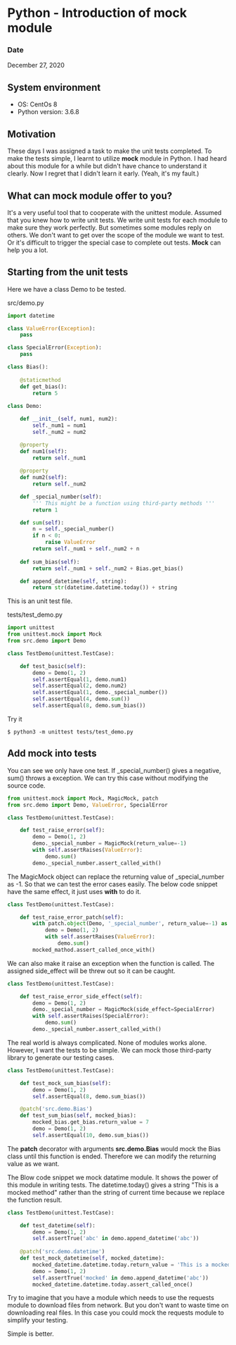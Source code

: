 # Python - Introduction of mock module 

### Date

December 27, 2020 

## System environment

- OS: CentOs 8
- Python version: 3.6.8

## Motivation 

These days I was assigned a task to make the unit tests completed. To make the tests simple, I learnt to utilize __mock__ module in Python. I had heard about this module for a while but didn't have chance to understand it clearly. Now I regret that I didn't learn it early. (Yeah, it's my fault.)   

## What can mock module offer to you?

It's a very useful tool that to cooperate with the unittest module. Assumed that you knew how to write unit tests. We write unit tests for each module to make sure they work perfectly. But sometimes some modules reply on others. We don't want to get over the scope of the module we want to test. Or it's difficult to trigger the special case to complete out tests. __Mock__ can help you a lot.  

## Starting from the unit tests

Here we have a class Demo to be tested.

src/demo.py
```python
import datetime

class ValueError(Exception):
    pass

class SpecialError(Exception):
    pass

class Bias():
    
    @staticmethod
    def get_bias():
        return 5
        
class Demo:

    def __init__(self, num1, num2):
        self._num1 = num1
        self._num2 = num2

    @property
    def num1(self):
        return self._num1
    
    @property
    def num2(self):
        return self._num2

    def _special_number(self):
        ''' This might be a function using third-party methods '''
        return 1

    def sum(self):
        n = self._special_number()
        if n < 0:
            raise ValueError
        return self._num1 + self._num2 + n 
    
    def sum_bias(self):
        return self._num1 + self._num2 + Bias.get_bias()

    def append_datetime(self, string):
        return str(datetime.datetime.today()) + string
```

This is an unit test file.

tests/test_demo.py 
```python
import unittest
from unittest.mock import Mock
from src.demo import Demo

class TestDemo(unittest.TestCase):

    def test_basic(self):
        demo = Demo(1, 2)
        self.assertEqual(1, demo.num1)
        self.assertEqual(2, demo.num2)
        self.assertEqual(1, demo._special_number())
        self.assertEqual(4, demo.sum())
        self.assertEqual(8, demo.sum_bias())
```

Try it
```
$ python3 -m unittest tests/test_demo.py
```

## Add mock into tests

You can see we only have one test. If _special_number() gives a negative, sum() throws a exception. We can try this case without modifying the source code.

```python 
from unittest.mock import Mock, MagicMock, patch
from src.demo import Demo, ValueError, SpecialError

class TestDemo(unittest.TestCase):

    def test_raise_error(self):
        demo = Demo(1, 2)
        demo._special_number = MagicMock(return_value=-1)
        with self.assertRaises(ValueError):
            demo.sum()
        demo._special_number.assert_called_with()
```

The MagicMock object can replace the returning value of _special_number as -1. So that we can test the error cases easily. The below code snippet have the same effect, it just uses __with__ to do it.

```python
class TestDemo(unittest.TestCase):

    def test_raise_error_patch(self):    
        with patch.object(Demo, '_special_number', return_value=-1) as mocked_mathod:
            demo = Demo(1, 2)
            with self.assertRaises(ValueError):
                demo.sum()
        mocked_mathod.assert_called_once_with()
```

We can also make it raise an exception when the function is called. The assigned side_effect will be threw out so it can be caught.

```python
class TestDemo(unittest.TestCase):

    def test_raise_error_side_effect(self):
        demo = Demo(1, 2)
        demo._special_number = MagicMock(side_effect=SpecialError)
        with self.assertRaises(SpecialError):
            demo.sum()
        demo._special_number.assert_called_with()
```

The real world is always complicated. None of modules works alone. However, I want the tests to be simple. We can mock those third-party library to generate our testing cases.

```python
class TestDemo(unittest.TestCase):

    def test_mock_sum_bias(self):
        demo = Demo(1, 2)
        self.assertEqual(8, demo.sum_bias())

    @patch('src.demo.Bias')
    def test_sum_bias(self, mocked_bias):
        mocked_bias.get_bias.return_value = 7
        demo = Demo(1, 2)
        self.assertEqual(10, demo.sum_bias())
```

The __patch__ decorator with arguments __src.demo.Bias__ would mock the Bias class until this function is ended. Therefore we can modify the returning value as we want.


The Blow code snippet we mock datatime module. It shows the power of this module in writing tests. The datetime.today() gives a string "This is a mocked method" rather than the string of current time because we replace the function result.

```python
class TestDemo(unittest.TestCase):

    def test_datetime(self):
        demo = Demo(1, 2)
        self.assertTrue('abc' in demo.append_datetime('abc'))
    
    @patch('src.demo.datetime')
    def test_mock_datetime(self, mocked_datetime):
        mocked_datetime.datetime.today.return_value = 'This is a mocked method'
        demo = Demo(1, 2)
        self.assertTrue('mocked' in demo.append_datetime('abc'))
        mocked_datetime.datetime.today.assert_called_once()
```


Try to imagine that you have a module which needs to use the requests module to download files from network. But you don't want to waste time on downloading real files. In this case you could mock the requests module to simplify your testing. 

Simple is better.